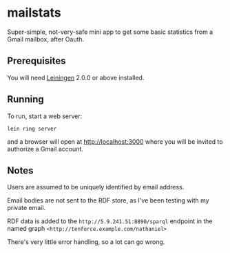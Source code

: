 # mailstats

Super-simple, not-very-safe mini app to get some basic statistics from a Gmail mailbox, after Oauth.

## Prerequisites

You will need [Leiningen][] 2.0.0 or above installed.

[leiningen]: https://github.com/technomancy/leiningen

## Running

To run, start a web server:

    lein ring server

and a browser will open at [http://localhost:3000](http://localhost:3000) where you will be invited to authorize a Gmail account.

## Notes

Users are assumed to be uniquely identified by email address.

Email bodies are not sent to the RDF store, as I've been testing with my private email.

RDF data is added to the `http://5.9.241.51:8890/sparql` endpoint in the named graph `<http://tenforce.example.com/nathaniel>`

There's very little error handling, so a lot can go wrong.